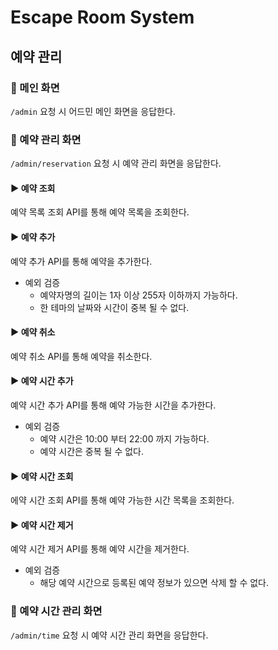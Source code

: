 # Escape Room System

## 예약 관리

### 📌 메인 화면

`/admin` 요청 시 어드민 메인 화면을 응답한다.

### 📌 예약 관리 화면

`/admin/reservation` 요청 시 예약 관리 화면을 응답한다.

#### ▶️ 예약 조회

예약 목록 조회 API를 통해 예약 목록을 조회한다.

#### ▶️ 예약 추가

예약 추가 API를 통해 예약을 추가한다.
- 예외 검증
    - 예약자명의 길이는 1자 이상 255자 이하까지 가능하다.
    - 한 테마의 날짜와 시간이 중복 될 수 없다.

#### ▶️ 예약 취소

예약 취소 API를 통해 예약을 취소한다.

#### ▶️ 예약 시간 추가

예약 시간 추가 API를 통해 예약 가능한 시간을 추가한다.
- 예외 검증
    - 예약 시간은 10:00 부터 22:00 까지 가능하다.
    - 예약 시간은 중복 될 수 없다.

#### ▶️ 예약 시간 조회

에약 시간 조회 API를 통해 예약 가능한 시간 목록을 조회한다.

#### ▶️ 예약 시간 제거

예약 시간 제거 API를 통해 예약 시간을 제거한다.
- 예외 검증
    - 해당 예약 시간으로 등록된 예약 정보가 있으면 삭제 할 수 없다.

### 📌 예약 시간 관리 화면

`/admin/time` 요청 시 예약 시간 관리 화면을 응답한다.